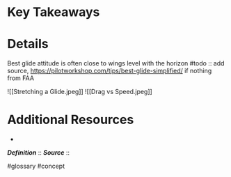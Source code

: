 # Key Takeaways

# Details
Best glide attitude is often close to wings level with the horizon
#todo :: add source, https://pilotworkshop.com/tips/best-glide-simplified/ if nothing from FAA

![[Stretching a Glide.jpeg]]
![[Drag vs Speed.jpeg]]

# Additional Resources
- 

***Definition***    :: 
***Source***         :: 

#glossary #concept

